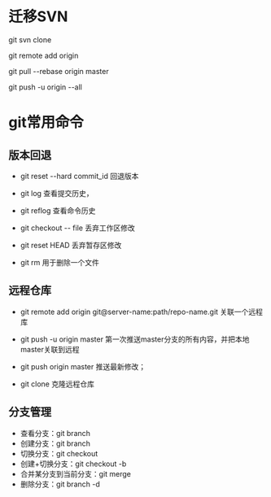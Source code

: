 # 迁移SVN #
git svn clone

git remote add origin 

git pull --rebase origin master

git push -u origin --all


# git常用命令 #

## 版本回退 ##


- git reset --hard commit_id 回退版本



- git log 查看提交历史，



- git reflog 查看命令历史





- git checkout -- file 丢弃工作区修改


- git reset HEAD <file> 丢弃暂存区修改



- git rm 用于删除一个文件


## 远程仓库 ##


- git remote add origin git@server-name:path/repo-name.git 关联一个远程库



- git push -u origin master 第一次推送master分支的所有内容，并把本地master关联到远程



- git push origin master 推送最新修改；



- git clone 克隆远程仓库

## 分支管理 ##
- 查看分支：git branch
- 创建分支：git branch <name>
- 切换分支：git checkout <name>
- 创建+切换分支：git checkout -b <name>
- 合并某分支到当前分支：git merge <name>
- 删除分支：git branch -d <name>

